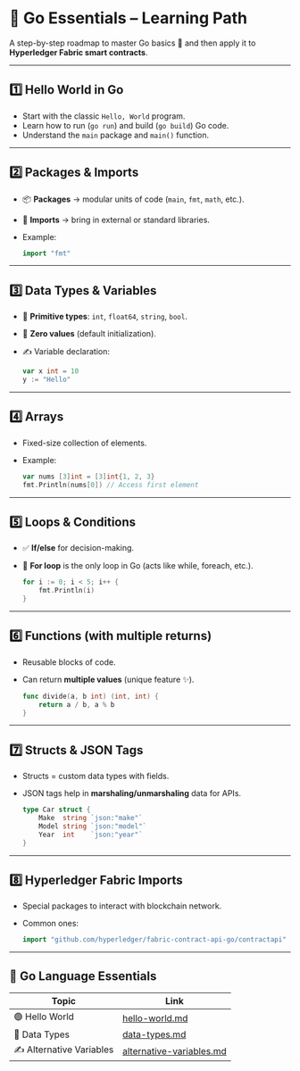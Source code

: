 # 🌟 Go Essentials – Learning Path

A step-by-step roadmap to master Go basics 🚀 and then apply it to **Hyperledger Fabric smart contracts**.

---

## 1️⃣ Hello World in Go
- Start with the classic `Hello, World` program.  
- Learn how to run (`go run`) and build (`go build`) Go code.  
- Understand the `main` package and `main()` function.

---

## 2️⃣ Packages & Imports
- 📦 **Packages** → modular units of code (`main`, `fmt`, `math`, etc.).  
- 🔗 **Imports** → bring in external or standard libraries.  
- Example:
  
  ```go
  import "fmt"
  ````

---

## 3️⃣ Data Types & Variables

* 🔢 **Primitive types**: `int`, `float64`, `string`, `bool`.
* 🧩 **Zero values** (default initialization).
* ✍️ Variable declaration:

  ```go
  var x int = 10
  y := "Hello"
  ```

---

## 4️⃣ Arrays

* Fixed-size collection of elements.
* Example:

  ```go
  var nums [3]int = [3]int{1, 2, 3}
  fmt.Println(nums[0]) // Access first element
  ```

---

## 5️⃣ Loops & Conditions

* ✅ **If/else** for decision-making.
* 🔁 **For loop** is the only loop in Go (acts like while, foreach, etc.).

  ```go
  for i := 0; i < 5; i++ {
      fmt.Println(i)
  }
  ```

---

## 6️⃣ Functions (with multiple returns)

* Reusable blocks of code.
* Can return **multiple values** (unique feature ✨).

  ```go
  func divide(a, b int) (int, int) {
      return a / b, a % b
  }
  ```

---

## 7️⃣ Structs & JSON Tags

* Structs = custom data types with fields.
* JSON tags help in **marshaling/unmarshaling** data for APIs.

  ```go
  type Car struct {
      Make  string `json:"make"`
      Model string `json:"model"`
      Year  int    `json:"year"`
  }
  ```

---

## 8️⃣ Hyperledger Fabric Imports

* Special packages to interact with blockchain network.
* Common ones:

  ```go
  import "github.com/hyperledger/fabric-contract-api-go/contractapi"
  ```

---

## 📖 Go Language Essentials

| Topic                 | Link                                                                 |
|------------------------|----------------------------------------------------------------------|
| 🟢 Hello World         | [hello-world.md](https://github.com/PriyathamVarma/go-lang/blob/main/concepts/essentials/hello-world.md) |
| 🔢 Data Types          | [data-types.md](https://github.com/PriyathamVarma/go-lang/blob/main/concepts/essentials/data-types.md) |
| ✍️ Alternative Variables | [alternative-variables.md](https://github.com/PriyathamVarma/go-lang/blob/main/concepts/essentials/alternative-variables.md) |



